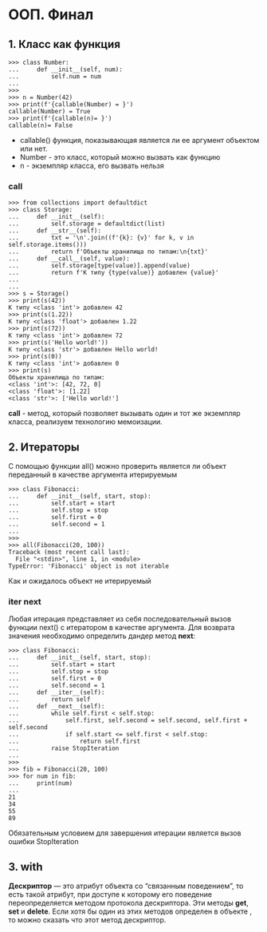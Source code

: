 # ООП. Финал


## 1. Класс как функция

```
>>> class Number:
...     def __init__(self, num):
...         self.num = num
...
>>>
>>> n = Number(42)
>>> print(f'{callable(Number) = }')
callable(Number) = True
>>> print(f'{callable(n)= }')
callable(n)= False
```

- callable() функция, показывающая является ли ее аргумент объектом или нет.
- Number - это класс, который можно вызвать как функцию
- n - экземпляр класса, его вызвать нельзя

###  __call__

```
>>> from collections import defaultdict
>>> class Storage:
...     def __init__(self):
...         self.storage = defaultdict(list)
...     def __str__(self):
...         txt = '\n'.join((f'{k}: {v}' for k, v in self.storage.items()))
...         return f'Объекты хранилища по типам:\n{txt}'
...     def __call__(self, value):
...         self.storage[type(value)].append(value)
...         return f'К типу {type(value)} добавлен {value}'
...
...
>>> s = Storage()
>>> print(s(42))
К типу <class 'int'> добавлен 42
>>> print(s(1.22))
К типу <class 'float'> добавлен 1.22
>>> print(s(72))
К типу <class 'int'> добавлен 72
>>> print(s('Hello world!'))
К типу <class 'str'> добавлен Hello world!
>>> print(s(0))
К типу <class 'int'> добавлен 0
>>> print(s)
Объекты хранилища по типам:
<class 'int'>: [42, 72, 0]
<class 'float'>: [1.22]
<class 'str'>: ['Hello world!']
```

__call__ - метод, который позволяет вызывать один и тот же экземпляр класса, реализуем технологию мемоизации.

## 2. Итераторы

С помощью функции all() можно проверить является ли объект переданный в качестве аргумента итерируемым

```
>>> class Fibonacci:
...     def __init__(self, start, stop):
...         self.start = start
...         self.stop = stop
...         self.first = 0
...         self.second = 1
...
>>>
>>> all(Fibonacci(20, 100))
Traceback (most recent call last):
  File "<stdin>", line 1, in <module>
TypeError: 'Fibonacci' object is not iterable
```

Как и ожидалось объект не итерируемый

###  __iter__ __next__

Любая итерация представляет из себя последовательный вызов функции next() с итератором в качестве аргумента.
Для возврата  значения необходимо определить дандер метод __next__:

```
>>> class Fibonacci:
...     def __init__(self, start, stop):
...         self.start = start
...         self.stop = stop
...         self.first = 0
...         self.second = 1
...     def __iter__(self):
...         return self
...     def __next__(self):
...         while self.first < self.stop:
...             self.first, self.second = self.second, self.first + self.second
...             if self.start <= self.first < self.stop:
...                 return self.first
...         raise StopIteration
...
>>>
>>> fib = Fibonacci(20, 100)
>>> for num in fib:
...     print(num)
...
21
34
55
89
```
Обязательным условием для завершения итерации является вызов ошибки StopIteration

## 3. with

**Дескриптор** — это атрибут объекта со “связанным поведением”, то есть такой
атрибут, при доступе к которому его поведение переопределяется методом
протокола дескриптора. Эти методы __get__, __set__ и __delete__. Если хотя
бы один из этих методов определен в объекте , то можно сказать что этот
метод дескриптор.